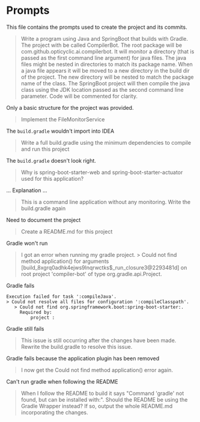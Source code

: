 # Prompts

This file contains the prompts used to create the project and its commits.

> Write a program using Java and SpringBoot that builds with Gradle. The project with be called CompilerBot. The root package will be com.github.opticyclic.ai.compilerbot. It will monitor a directory (that is passed as the first command line argument) for java files. The java files might be nested in directories to match its package name. When a java file appears it will be moved to a new directory in the build dir of the project. The new directory will be nested to match the package name of the class. The SpringBoot project will then compile the java class using the JDK location passed as the second command line parameter. Code will be commented for clarity.

Only a basic structure for the project was provided.

> Implement the FileMonitorService 

The `build.gradle` wouldn't import into IDEA

> Write a full build.gradle using the minimum dependencies to compile and run this project

The `build.gradle` doesn't look right.

> Why is spring-boot-starter-web and spring-boot-starter-actuator used for this application?

... Explanation ...

> This is a command line application without any monitoring. Write the build.gradle again

Need to document the project

> Create a README.md for this project

Gradle won't run

> I got an error when running my gradle project. > Could not find method application() for arguments [build_8xgrq0adhk4ejws9lnqrwctks$_run_closure3@2293481d] on root project 'compiler-bot' of type org.gradle.api.Project.

Gradle fails

~~~
Execution failed for task ':compileJava'.
> Could not resolve all files for configuration ':compileClasspath'.
   > Could not find org.springframework.boot:spring-boot-starter:.
     Required by:
         project :
~~~

Gradle still fails

> This issue is still occurring after the changes have been made. Rewrite the build.gradle to resolve this issue.

Gradle fails because the application plugin has been removed

> I now get the  Could not find method application() error again.

Can't run gradle when following the README

> When I follow the README to build it says 
> "Command 'gradle' not found, but can be installed with:". 
> Should the README be using the Gradle Wrapper instead? 
> If so, output the whole README.md incorporating the changes.
